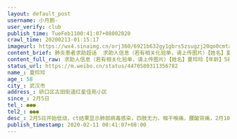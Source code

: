 ```yaml
---
layout: default_post
username: 小月鹅-
user_verify: club
publish_time: TueFeb1100:41:07+08002020
crawl_time: 20200213-01:15:17
imageurl: https://wx4.sinaimg.cn/orj360/6921b632gy1gbrs5zsugzj20qo0cmtac.jpg,https://wx1.sinaimg.cn/orj360/6921b632gy1gbrs60fh9yj20u01400uv.jpg,https://wx3.sinaimg.cn/orj360/6921b632gy1gbrs60yb9lj20aj0m8q3a.jpg
content_brief: 肺炎患者求助超话  求助人信息（若有相关化验单，请上传图片）【姓名】夏玲玲【年龄】58【所在城市】武汉市【所在小区、社区】硚口区古田街道红星佳苑小区【患病时间】2月5日【联系方式】●●●【其他紧急联系人】●●●【病情描述】 2月5日开始低烧，ct结果显示肺部病毒感染， ...全文
content_full_raw: 求助人信息（若有相关化验单，请上传图片）【姓名】夏玲玲【年龄】58【所在城市】武汉市【所在小区、社区】硚口区古田街道红星佳苑小区【患病时间】2月5日【联系方式】●●●【其他紧急联系人】●●●【病情描述】2月5日开始低烧，ct结果显示肺部病毒感染，四肢无力，咽干喉痛，腰酸背痛，2月10日核酸检测阳性，ct结果显示病情极速恶化已影响到双肾功能，至今未能入院治疗，联系社区、市长热线多次均让我们耐心等待，家里两位老人都已经确诊感染了，看着每天琳琅满目的消息真的是等不起，恳求社会力量协助，现在只求可以入院治疗，谢谢！武汉
status_url: https://m.weibo.cn/status/4470580311356782
name_: 夏玲玲
age_: 58
city_: 武汉市
address_: 硚口区古田街道红星佳苑小区
since_: 2月5日
tel_: ●●●
tel2_: ●●●
desc_: 2月5日开始低烧，ct结果显示肺部病毒感染，四肢无力，咽干喉痛，腰酸背痛，2月10日核酸检测阳性，ct结果显示病情极速恶化已影响到双肾功能，至今未能入院治疗，联系社区、市长热线多次均让我们耐心等待，家里两位老人都已经确诊感染了，看着每天琳琅满目的消息真的是等不起，恳求社会力量协助，现在只求可以入院治疗，谢谢！武汉
publish_timestamp: 2020-02-11 00:41:07+08:00
---
```

